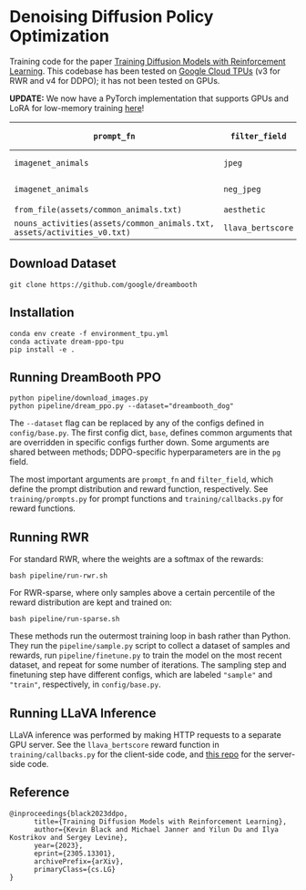 # Denoising Diffusion Policy Optimization

Training code for the paper [Training Diffusion Models with Reinforcement Learning](https://rl-diffusion.github.io/).
This codebase has been tested on [Google Cloud TPUs](https://cloud.google.com/tpu) (v3 for RWR and v4 for DDPO); it has not been tested on GPUs.

**UPDATE:** We now have a PyTorch implementation that supports GPUs and LoRA for low-memory training [here](https://github.com/kvablack/ddpo-pytorch)!

| `prompt_fn` | `filter_field` | Weights and Demo |
| --- | --- | --- |
| `imagenet_animals` | `jpeg` | [ddpo-compressibility](https://huggingface.co/kvablack/ddpo-compressibility) |
| `imagenet_animals` | `neg_jpeg` | [ddpo-incompressibility](https://huggingface.co/kvablack/ddpo-incompressibility) |
| `from_file(assets/common_animals.txt)` | `aesthetic` | [ddpo-aesthetic](https://huggingface.co/kvablack/ddpo-aesthetic) |
| `nouns_activities(assets/common_animals.txt, assets/activities_v0.txt)` | `llava_bertscore` | [ddpo-alignment](https://huggingface.co/kvablack/ddpo-alignment) |


## Download Dataset
```
git clone https://github.com/google/dreambooth
```

## Installation

```
conda env create -f environment_tpu.yml
conda activate dream-ppo-tpu
pip install -e .
```

## Running DreamBooth PPO
```
python pipeline/download_images.py
python pipeline/dream_ppo.py --dataset="dreambooth_dog"
```

The `--dataset` flag can be replaced by any of the configs defined in `config/base.py`.
The first config dict, `base`, defines common arguments that are overridden in specific configs further down.
Some arguments are shared between methods; DDPO-specific hyperparameters are in the `pg` field.

The most important arguments are `prompt_fn` and `filter_field`, which define the prompt distribution and reward function, respectively.
See `training/prompts.py` for prompt functions and `training/callbacks.py` for reward functions.

## Running RWR
For standard RWR, where the weights are a softmax of the rewards:
```
bash pipeline/run-rwr.sh
```

For RWR-sparse, where only samples above a certain percentile of the reward distribution are kept and trained on:
```
bash pipeline/run-sparse.sh
```

These methods run the outermost training loop in bash rather than Python. They run the `pipeline/sample.py` script to collect a dataset of samples and rewards, run `pipeline/finetune.py` to train the model on the most recent dataset, and repeat for some number of iterations. The sampling step and finetuning step have different configs, which are labeled `"sample"` and `"train"`, respectively, in `config/base.py`.

## Running LLaVA Inference
LLaVA inference was performed by making HTTP requests to a separate GPU server. See the `llava_bertscore` reward function in `training/callbacks.py` for the client-side code, and [this repo](https://github.com/kvablack/LLaVA-server/) for the server-side code.

## Reference
```
@inproceedings{black2023ddpo,
      title={Training Diffusion Models with Reinforcement Learning},
      author={Kevin Black and Michael Janner and Yilun Du and Ilya Kostrikov and Sergey Levine},
      year={2023},
      eprint={2305.13301},
      archivePrefix={arXiv},
      primaryClass={cs.LG}
}
```
